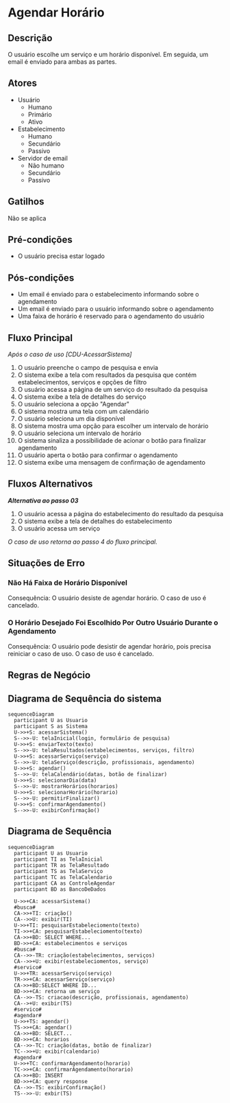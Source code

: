 # Agendar Horário

## Descrição

O usuário escolhe um serviço e um horário disponível. Em seguida, um email é enviado para ambas as partes.

## Atores

- Usuário
  - Humano
  - Primário
  - Ativo
- Estabelecimento
  - Humano
  - Secundário
  - Passivo
- Servidor de email
  - Não humano
  - Secundário
  - Passivo

## Gatilhos

Não se aplica

## Pré-condições

- O usuário precisa estar logado

## Pós-condições

- Um email é enviado para o estabelecimento informando sobre o agendamento
- Um email é enviado para o usuário informando sobre o agendamento
- Uma faixa de horário é reservado para o agendamento do usuário

## Fluxo Principal

_Após o caso de uso [CDU-AcessarSistema]_

1. O usuário preenche o campo de pesquisa e envia
1. O sistema exibe a tela com resultados da pesquisa que contém estabelecimentos, serviços e  opções de filtro
1. O usuário acessa a página de um serviço do resultado da pesquisa
1. O sistema exibe a tela de detalhes do serviço
1. O usuário seleciona a opção "Agendar"
1. O sistema mostra uma tela com um calendário
1. O usuário seleciona um dia disponível
1. O sistema mostra uma opção para escolher um intervalo de horário
1. O usuário seleciona um intervalo de horário
1. O sistema sinaliza a possibilidade de acionar o botão para finalizar agendamento
1. O usuário aperta o botão para confirmar o agendamento
1. O sistema exibe uma mensagem de confirmação de agendamento

## Fluxos Alternativos

_**Alternativa ao passo 03**_

1. O usuário acessa a página do estabelecimento do resultado da pesquisa
1. O sistema exibe a tela de detalhes do estabelecimento
1. O usuário acessa um serviço

_O caso de uso retorna ao passo 4 do fluxo principal._

## Situações de Erro

### Não Há Faixa de Horário Disponível

Consequência: O usuário desiste de agendar horário. O caso de uso é cancelado.

### O Horário Desejado Foi Escolhido Por Outro Usuário Durante o Agendamento

Consequência: O usuário pode desistir de agendar horário, pois precisa reiniciar o caso de uso. O caso de uso é cancelado.

## Regras de Negócio

## Diagrama de Sequência do sistema

```mermaid
sequenceDiagram
  participant U as Usuario
  participant S as Sistema
  U->>+S: acessarSistema()
  S-->>-U: telaInicial(login, formulário de pesquisa)
  U->>+S: enviarTexto(texto)
  S-->>-U: telaResultados(estabelecimentos, serviços, filtro)
  U->>+S: acessarServiço(serviço)
  S-->>-U: telaServiço(descrição, profissionais, agendamento)
  U->>+S: agendar()
  S-->>-U: telaCalendário(datas, botão de finalizar)
  U->>+S: selecionarDia(data)
  S-->>-U: mostrarHorários(horarios)
  U->>+S: selecionarHorário(horario)
  S-->>-U: permitirFinalizar()
  U->>+S: confirmarAgendamento()
  S-->>-U: exibirConfirmação()
```
## Diagrama de Sequência

```mermaid
sequenceDiagram
  participant U as Usuario
  participant TI as TelaInicial
  participant TR as TelaResultado
  participant TS as TelaServiço
  participant TC as TelaCalendario
  participant CA as ControleAgendar
  participant BD as BancoDeDados

  U->>+CA: acessarSistema()
  #busca#
  CA->>+TI: criação() 
  CA-->>U: exibir(TI)
  U->>+TI: pesquisarEstabeleciomento(texto)
  TI->>+CA: pesquisarEstabeleciomento(texto)
  CA->>+BD: SELECT WHERE...
  BD->>+CA: estabelecimentos e serviços
  #busca#
  CA-->>-TR: criação(estabelecimentos, serviços)
  CA-->>+U: exibir(estabeleciomentos, serviço)
  #servico#
  U->>+TR: acessarServiço(serviço)
  TR->>+CA: acessarServiço(serviço)
  CA->>+BD:SELECT WHERE ID...
  BD->>+CA: retorna um serviço
  CA-->>-TS: criacao(descrição, profissionais, agendamento)
  CA-->+U: exibir(TS)
  #servico#
  #agendar#
  U->>+TS: agendar()
  TS->>+CA: agendar()
  CA->>+BD: SELECT...
  BD->>+CA: horarios 
  CA-->>-TC: criação(datas, botão de finalizar)
  TC-->>+U: exibir(calendario)
  #agendar#
  U->>+TC: confirmarAgendamento(horario)
  TC->>+CA: confirmarAgendamento(horario)
  CA->>+BD: INSERT
  BD->>+CA: query response
  CA-->>-TS: exibirConfirmação()
  TS-->>-U: exbir(TS)
```
